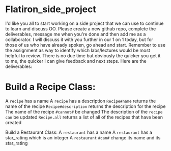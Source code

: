 # Flatiron_side_project
I'd like you all to start working on a side project that we can use to continue to learn and discuss OO. Please create a new github repo, complete the deliverables, message me when you're done and then add me as a collaborator. I will discuss it with you further in our 1 on 1 today, but for those of us who have already spoken, go ahead and start. Remember to use the assignment as way to identify which labs/lectures would be most helpful to review. There is no due time but obviously the quicker you get it to me, the quicker I can give feedback and next steps. Here are the deliverables:

# Build a Recipe Class:
A `recipe` has a name
A `recipe` has a description
`Recipe#name` returns the name of the recipe
`Recipe#description` returns the description for the recipe
The name of the recipe `#cannot#` be changed
The description of the `recipe` `can` be updated
`Recipe.all` returns a list of all of the recipes that have been created

Build a Restaurant Class:
A `restaurant` has a name
A `restaurant` has a star_rating which is an integer
A `restaurant` `#can#` change its name and its star_rating
